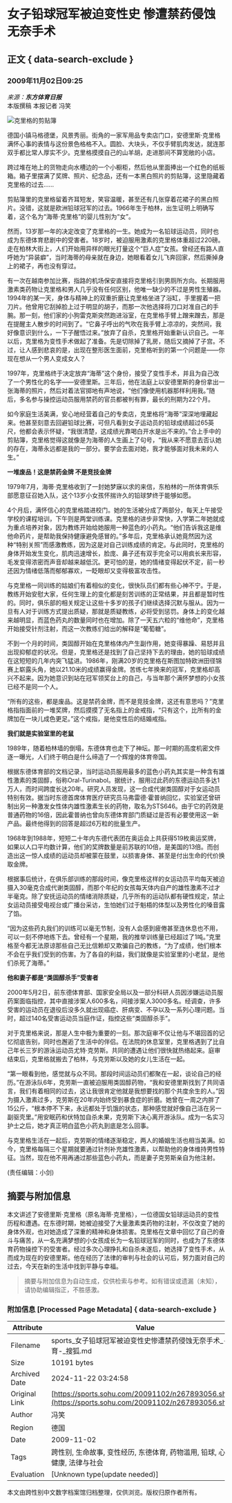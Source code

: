 # 女子铅球冠军被迫变性史 惨遭禁药侵蚀无奈手术

## 正文 { data-search-exclude }


### 2009年11月02日09:25 
_来源：**东方体育日报**_  
本版撰稿 本报记者 冯笑

![克里格的剪贴簿](https://photocdn.sohu.com/20070629/Img250835562.gif)

德国小镇马格德堡，风景秀丽。街角的一家军用品专卖店门口，安德里斯·克里格满怀心事的表情与这份景色格格不入。圆脸、大块头，不仅手臂肌肉发达，就连那双手都比常人厚实不少。克里格摸摸自己的山羊胡，走进那间不算宽敞的小店。

跨过堆在地上的货物走向水槽边的一个小橱柜，然后他从里面捧出一个红色的纸板箱。箱子里摆满了奖牌、照片、纪念品，还有一本黑白照片的剪贴簿，这里隐藏着克里格的过去……

剪贴簿里的克里格留着齐耳短发，笑容温暖，甚至还有几张穿着花裙子的黑白照片。没错，这就是欧洲铅球冠军的过去。1966年生于柏林，出生证明上明确写着，这个名为“海蒂·克里格”的婴儿性别为“女”。

然而，13岁那一年的决定改变了克里格的一生。她成为一名铅球运动员，同时也成为东德体育悲剧中的受害者。18岁时，被迫服用激素的克里格体重超过220磅。走在柏林大街上，人们开始用异样的眼光打量这个“巨人症”女孩。曾经还有路人直呼她为“异装癖”，当时海蒂的母亲就在身边，她眼看着女儿飞奔回家，然后撕掉身上的裙子，再也没有穿过。

有一次在越南参加比赛，指路的机场保安直接将克里格引到男厕所方向。长期服用激素类药物让克里格和男人几乎没有任何区别，他唯一缺少的不过是男性生殖器。1994年的某一天，身体与精神上的双重折磨让克里格坐进了浴缸，手里握着一把刀片。他曾用它刮掉脸上过于明显的胡子，而那一次他选择将刀口对准自己的手腕。那一刻，他们家的小狗雷克斯突然跑进浴室，在克里格手臂上蹭来蹭去，那是在提醒主人散步的时间到了。“它鼻子呼出的气吹在我手臂上凉凉的，突然间，我好像意识到什么，一下子醒悟过来。”放弃了自杀，克里格开始重新认识自己。一年以后，克里格为变性手术做起了准备。先是切除掉了乳房，随后又摘掉了子宫。不过，让人感到悲哀的是，出现在整形医生面前，克里格听到的第一个问题是——你现在想从一个男人变成女人？

1997年，克里格终于决定放弃“海蒂”这个身份，接受了变性手术，并且为自己改了一个男性化的名字——安德里斯。三年后，他在法庭上以安德里斯的身份拿出一张海蒂的照片，然后对着法官掷地有声地说，“他们像使用机器那样利用我。”随后，多名参与操控运动员服用禁药的官员都被判有罪，最长的刑期为22个月。

如今家庭生活美满，安心地经营着自己的专卖店，克里格将“海蒂”深深地埋藏起来。他甚至刻意去回避铅球比赛，可但凡看到女子运动员的铅球成绩超过65英尺，他都会表示怀疑，“我很清楚，这成绩光靠喝白开水是出不来的。”合上手中的剪贴簿，克里格觉得这就像是为海蒂的人生画上了句号，“我从来不愿意去否认她的存在，海蒂永远都是我的一部分。要学会去面对她，我才能够面对我未来的人生。”

**一堆废品！这是禁药金牌 不是竞技金牌**

1979年7月，海蒂·克里格收到了一封她梦寐以求的来信，东柏林的一所体育俱乐部愿意征召她入队，这个13岁小女孩怀揣许久的铅球梦终于能够如愿。

4个月后，满怀信心的克里格踏进校门。她的生活被分成了两部分，每天上午接受学校的课程培训，下午则是两堂训练课。克里格的进步非常快，入学第二年她就成为重点培养对象，因为教练开始给她服用一种蓝色的小药丸。“他们告诉我这是维他命药片，是帮助我保持健康避免感冒的。”多年后，克里格承认她竟然因为这种“特别关照”而感激教练，因为这是对自己训练成绩的肯定。与此同时，克里格的身体开始发生变化，肌肉迅速增长，脸庞、鼻子还有双手完全可以用疯长来形容，毛发变得浓密而声音却越来越低沉。更可怕的是，她的情绪变得起伏不定，前一秒还因为情绪低落而郁郁寡欢，一眨眼却又变得极富攻击性。

与克里格一同训练的姑娘们有着相似的变化，很快队员们都有些心神不宁。于是，教练开始安慰大家，任何生理上的变化都是刻苦训练的正常结果，并且都是暂时性的。同时，俱乐部的相关规定让这些十多岁的孩子们继续选择沉默与服从。因为一旦有人对于训练方式提出质疑，那就是质疑教练，必将受到惩罚。身体上的变化越来越明显，而蓝色药丸的数量同时也在增加。除了一天五六粒的“维他命”，克里格开始接受针剂注射，而这一次教练们给出的解释是“葡萄糖”。

不到一个月的时间，类固醇开始在克里格体内产生副作用，她变得暴躁、易怒并且出现抑郁症的状况。但是，克里格还是找到了自己坚持下去的理由，她的铅球成绩在这短短的几年内突飞猛进。1986年，刚满20岁的克里格在斯图加特欧洲田径锦赛上崭露头角，她以21.10米的成绩赢得金牌。苦练七年换来的冠军，克里格却高兴不起来。因为她意识到站在冠军领奖台上的自己，与当年那个满怀梦想的小女孩已经不是同一个人。

“所有的这些，都是废品。这是禁药金牌，而不是竞技金牌，这还有意思吗？”克里格指指面前的一堆奖牌，然后摸摸了无名指上的金戒指，“只有这个，比所有的金牌加在一块儿成色更足。”这个戒指，是他变性后的结婚戒指。

**我们就是实验室里的老鼠**

1989年，随着柏林墙的倒塌，东德体育也走下了神坛。那一时期的高度机密文件逐一曝光，人们终于明白是什么缔造了一个辉煌的体育帝国。

根据东德体育部的文档记录，当时运动员服用最多的蓝色小药丸其实是一种含有雄性激素的类固醇，俗称Oral-Turinabol。据统计，服用过此药的东德运动员多达1万人，而时间跨度长达20年。研究人员发现，这一合成代谢类固醇对于女运动员特别有效。据当时东德首席体育医疗研究员马弗雷德·霍普纳回忆，实验室还曾研制出另一种激发女性体内雄性激素生长的药物，取名为STS646。由于它的药效是普通药物的16倍，因此霍普纳也曾向东德体育部门质疑过是否有必要使用这一新产品。最终他得到的回答是超过6万粒的批量生产。

1968年到1988年，短短二十年内东德代表团在奥运会上共获得519枚奥运奖牌，如果以人口平均数计算，他们的奖牌数量是前苏联的10倍，是美国的13倍。而创造出这一惊人成绩的运动员却被蒙在鼓里，以损害身体、甚至是付出生命的代价换取金牌。

根据事后统计，在俱乐部训练的那段时间，像克里格这样的女运动员平均每天被迫摄入30毫克合成代谢类固醇，而那个年纪的女孩每天体内自产的雄性激素不过才半毫克。除了安抚运动员的情绪消除质疑，几乎所有的运动队都有硬性规定，禁止女运动员接受电视台或广播台采访，生怕她们过于魁梧的体型以及男性化的嗓音露了馅。

“因为这些药丸我们的训练可以毫无节制，没有人会感到疲倦甚至连休息也不用，可以一刻不停地练下去。曾经有一个星期，我的推举训练量已经超过了1吨。”克里格至今都无法原谅那些自己无比信赖却又欺骗自己的教练，“为了成绩，他们根本不会在乎我们受到的伤害。为了各自的利益，我们就像是实验室里的小老鼠，是他们杀死了海蒂。”

**他和妻子都是“类固醇杀手”受害者**

2000年5月2日，前东德体育部、国家安全局以及一部分科研人员因涉嫌运动员服药案面临指控，其中直接涉案人600多名，间接涉案人3000多名。经调查，许多受害的运动员在退役后没多久就出现癌症、肝病变、不孕以及一系列心理问题。当时，超过140名受害运动员当庭作证，指控这些“类固醇杀手”。

对于克里格来说，那是人生中极为重要的一刻。那次庭审不仅让他与不堪回首的记忆彻底告别，同时也邂逅了生活中的伴侣。在法院的休息室里，克里格遇到了比自己年长三岁的游泳运动员尤特·克劳斯。共同的遭遇让他们很快就热络起来。庭审结束后，克里格就搬去了柏林，与克劳斯以及她的女儿生活在一起。

“第一眼看到他，感觉就与众不同。那段时间运动员们都聚在一起，谈论自己的经历。”在游泳队6年，克劳斯一直被迫服用类固醇药物，“我和安德里斯找到了共同语言，我们有着相同的过去，这让我很肯定他就是我想要找的那个共度余生的人。”因为摄入激素过多，克劳斯在20年内始终受到暴食症的折磨。她曾在一周之内胖了15公斤，“根本停不下来，永远都处于饥饿的状态，那种感觉就好像自己活在另一副驱壳里。”用安眠药和伏特加自杀未果，克劳斯下决心离开游泳队。成为一名实习护士之后，她才真正明白蓝色小药丸到底是怎么回事。

与克里格生活在一起后，克劳斯的情绪逐渐稳定，两人的婚姻生活也相当美满。如今，克里格每隔三个星期就要通过针剂补充雄性激素，以帮助他的身体维持男性特征。当然，现在他不用再通过那些蓝色小药丸，而是妻子克劳斯亲自为他注射。

(责任编辑：小剑)
<!-- tcd_original_link https://sports.sohu.com/20091102/n267893056.shtml -->
## 摘要与附加信息

<!-- tcd_abstract -->
本文讲述了安德里斯·克里格（原名海蒂·克里格），一位德国女铅球运动员的变性历程和遭遇。在东德时期，她被迫接受了大量激素类药物的注射，不仅改变了她的身体外观，也对她造成了深重的精神和身体损害。克里格在文章中回忆了自己的奋斗与痛苦，从一名充满梦想的小女孩成长为一名铅球冠军的同时，也成为了东德体育药物操控下的受害者。经过多次心理挣扎和自杀未遂后，她选择了变性手术，从而成为现在的安德里斯。他在经历了法律的审判与社会的认可后，努力面对自己的过去，今天在新的生活中找到平静与幸福。
<!-- tcd_abstract_end -->

> 摘要与附加信息为自动生成，仅供检索与参考。如有错误或遗漏（未知），请协助编辑指正，不胜感激。

### 附加信息 [Processed Page Metadata] { data-search-exclude }

| Attribute       | Value                                  |
|-----------------|----------------------------------------|
| Filename        | sports_女子铅球冠军被迫变性史惨遭禁药侵蚀无奈手术_-_体育-_搜狐.md                             |
| Size            | 10191 bytes                           |
| Archived Date   | 2024-11-22 03:24:58                             |
| Original Link   | [https://sports.sohu.com/20091102/n267893056.shtml](https://sports.sohu.com/20091102/n267893056.shtml)                       |
| Author          | 冯笑                               |
| Region          | 德国                               |
| Date            | 2009-11-02                                 |
| Tags            | 跨性别, 生命故事, 变性经历, 东德体育, 药物滥用, 铅球, 心理健康, 法律与社会                                 |
| Evaluation            | [Unknown type(update needed)]                                 |
<!-- tcd_table_end -->

本文由跨性别中文数字档案馆归档整理，仅供浏览。版权归原作者所有。
